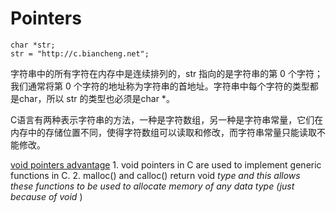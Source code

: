 # Pointers

```text
char *str;
str = "http://c.biancheng.net";
```

字符串中的所有字符在内存中是连续排列的，str 指向的是字符串的第 0 个字符；我们通常将第 0 个字符的地址称为字符串的首地址。字符串中每个字符的类型都是char，所以 str 的类型也必须是char \*。

C语言有两种表示字符串的方法，一种是字符数组，另一种是字符串常量，它们在内存中的存储位置不同，使得字符数组可以读取和修改，而字符串常量只能读取不能修改。

[void pointers advantage](http://www.geeksforgeeks.org/void-pointer-c/) 1. void pointers in C are used to implement generic functions in C. 2. malloc\(\) and calloc\(\) return void  _type and this allows these functions to be used to allocate memory of any data type \(just because of void_ \)

